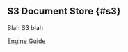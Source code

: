 ## S3 Document Store {#s3}

Blah S3 blah

<div class="short-links">
	<a href="${docBaseUrl}/engine-guide/configuration/document/s3.html"
		target="_blank" rel="noopener noreferrer">
		<i class="si si-book"></i> Engine Guide
	</a>
</div>
